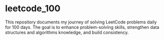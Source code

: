 # leetcode_100
This repository documents my journey of solving LeetCode problems daily for 100 days. The goal is to enhance problem-solving skills, strengthen data structures and algorithms knowledge, and build consistency.
